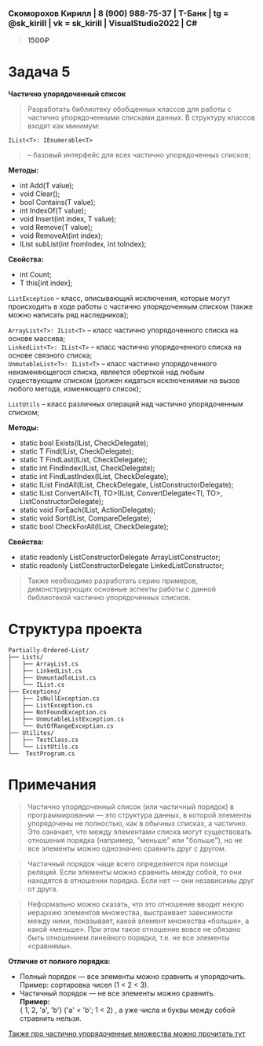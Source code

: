 ### Скоморохов Кирилл | 8 (900) 988-75-37 | Т-Банк | tg = @sk_kiriII | vk = sk_kirill | VisualStudio2022 | C#

> **1500₽**

# Задача 5  

**Частично упорядоченный список**  
> Разработать библиотеку обобщенных классов для работы с частично
> упорядоченными списками данных. В структуру классов входят как минимум:
``` CSharp
IList<T>: IEnumerable<T>
```
> – базовый интерфейс для всех частично упорядоченных списков;

**Методы:**
- int Add(T value);
- void Clear();
- bool Contains(T value);
- int IndexOf(T value);
- void Insert(int index, T value);
- void Remove(T value);
- void RemoveAt(int index);
- IList<T> subList(int fromIndex, int toIndex);

**Свойства:**
- int Count;
- T this[int index];

`ListException` – класс, описывающий исключения, которые могут происходить в ходе работы с частично упорядоченным списком (также можно
написать ряд наследников);  

`ArrayList<T>: IList<T>` – класс частично упорядоченного списка на основе массива;  
`LinkedList<T>: IList<T>` – класс частично упорядоченного списка на основе связного списка;  
`UnmutableList<T>: IList<T>` – класс частично упорядоченного неизменяющегося списка, является оберткой над любым существующим списком (должен кидаться исключениями на вызов любого метода, изменяющего список);  

`ListUtils` – класс различных операций над частично упорядоченным списком;   

**Методы:**
- static bool Exists<T>(IList<T>, CheckDelegate<T>);
- static T Find<T>(IList<T>, CheckDelegate<T>);
- static T FindLast<T>(IList<T>, CheckDelegate<T>);
- static int FindIndex<T>(IList<T>, CheckDelegate<T>);
- static int FindLastIndex<T>(IList<T>, CheckDelegate<T>);
- static IList<T> FindAll<T>(IList<T>, CheckDelegate<T>, ListConstructorDelegate<T>);
- static IList<TO> ConvertAll<TI, TO>(IList<TI>, ConvertDelegate<TI, TO>, ListConstructorDelegate<TO>);
- static void ForEach(IList<T>, ActionDelegate<T>);
- static void Sort(IList<T>, CompareDelegate<T>);
- static bool CheckForAll<T>(IList<T>, CheckDelegate<T>);

**Cвойства:**
- static readonly ListConstructorDelegate<T> ArrayListConstructor;
- static readonly ListConstructorDelegate<T> LinkedListConstructor;

> Также необходимо разработать серию примеров, демонстрирующих основные аспекты работы с данной библиотекой частично упорядоченных списков.

# Структура проекта

```
Partially-Ordered-List/
├── Lists/
│   ├── ArrayList.cs
│   ├── LinkedList.cs
│   ├── UnmuntadleList.cs
│   └── IList.cs
├── Exceptions/
│   ├── IsNullException.cs
│   ├── ListException.cs
│   ├── NotFoundException.cs
│   ├── UnmutableListException.cs
│   └── OutOfRangeException.cs
├── Utilites/
│   ├── TestClass.cs
│   └── ListUtils.cs
└──  TestProgram.cs
```

# Примечания 

> Частично упорядоченный список (или частичный порядок) в программировании — это структура данных, 
> в которой элементы упорядочены не полностью, как в обычных списках, а частично. Это означает, что между 
> элементами списка могут существовать отношения порядка (например, "меньше" или "больше"), но не все 
> элементы можно однозначно сравнить друг с другом.  

> Частичный порядок чаще всего определяется при помощи реляций. Если элементы можно сравнить между собой, 
> то они находятся в отношении порядка. Если нет — они независимы друг от друга.

> Неформально можно сказать, что это отношение вводит некую иерархию элементов множества, выстраивает 
> зависимости между ними, показывает, какой элемент множества «больше», а какой «меньше». При этом 
> такое отношение вовсе не обязано быть отношением линейного порядка, т.е. не все элементы «сравнимы».

**Отличие от полного порядка:**
- Полный порядок — все элементы можно сравнить и упорядочить. Пример: сортировка чисел (1 < 2 < 3).
- Частичный порядок — не все элементы можно сравнить.  
**Пример:**  
{ 1, 2, 'a', 'b'} 
('a' < 'b'; 1 < 2) , а уже числа и буквы между собой стравнить нельзя.

[Также про частично упорядоченные множества можно прочитать тут](https://math.mosolymp.ru/upload/files/2024/khamovniki/10/2024-02-12-POSets-10-1.pdf)

